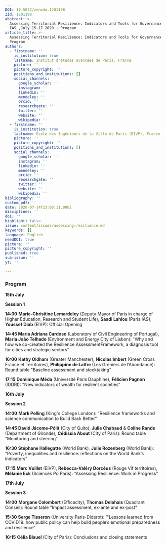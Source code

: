 ```yaml
---
DOI: 10.5072/zenodo.1201198
Zid: 1201198
abstract: >-
  Assessing Territorial Resilience: Indicators and Tools for Governance, Paris
  IAS ,July 15-17 2020 - Program
article_title: >-
  Assessing Territorial Resilience: Indicators and Tools for Governance -
  Program
authors:
  - firstname: ''
    is_institution: true
    lastname: Institut d'études avancées de Paris, France
    picture: ''
    picture_copyright: ''
    positions_and_institutions: []
    social_channels:
      google_scholar: ''
      instagram: ''
      linkedin: ''
      mendeley: ''
      orcid: ''
      researchgate: ''
      twitter: ''
      website: ''
      wikipedia: ''
  - firstname: ''
    is_institution: true
    lastname: École des Ingénieurs de la Ville de Paris (EIVP), France
    picture: ''
    picture_copyright: ''
    positions_and_institutions: []
    social_channels:
      google_scholar: ''
      instagram: ''
      linkedin: ''
      mendeley: ''
      orcid: ''
      researchgate: ''
      twitter: ''
      website: ''
      wikipedia: ''
bibliography: ''
custom_pdf: ''
date: 2020-07-14T23:00:11.000Z
disciplines: ''
doi: ''
highlight: false
issue: content/issues/assessing-resilience.md
keywords: []
language: English
needDOI: true
picture: ''
picture_copyright: ''
published: true
sub-issue: ''
yt: ''

---
```




### Program

**15th July**

**Session 1**

**14:00**    **Marie-Chrisitine Lemardeley** (Deputy Mayor of Paris in charge of Higher Education, Research and Student Life), **Saadi Lahlou** (Paris IAS), **Youssef Diab** (EIVP):  Official Opening

**14:45    Maria Adriana Cardoso** (Laboratory of Civil Engineering of Portugal), **Maria João Telhado** (Environment and Energy City of Lisbon): "Why and how we co-created the Resilience AssessmentFramework, a diagnosis tool for cities and strategic sectors"

**16:00**    **Kathy Oldham**  (Greater Manchester), **Nicolas Imbert** (Green Cross France et Territoires), **Philippine de Lattre** (Les Greniers de l’Abondance): Round table "Baseline assessment and stocktaking"

**17:15**    **Dominique Méda** (Université Paris Dauphine), **Félicien Pagnon** (IDDRI): "New indicators of wealth for resilient societies"

**16th July** 

**Session 2**

**14:00**    **Mark Pelling** (King's College London): "Resilience frameworks and science communication to Build Back Better"

**14:45**    **David Jácome-Pólit** (City of Quito), **Julie Chabaud** & **Coline Rande** (Department of Gironde),  **Cédissia About** (City of Paris): Round table “Monitoring and steering”

**16:30**   **Stéphane Hallegatte** (World Bank), **Julie Rozenberg** (World Bank): "Poverty, inequalities and resilience: reflections on the World Bank’s indicators"

**17:15**   **Marc Vuillet** (EIVP), **Rebecca-Valéry Dorcéus** (Rouge Vif territoires), **Mélanie Eck** (Sciences Po Paris): "Assessing Resilience: Work in Progress"

**17th July**

**Session 3**

**14:00**    **Morgane Colombert** (Efficacity), **Thomas Delahais** (Quadrant Conseil): Round table "Impact assessment, ex-ante and ex-post"

**15:30**    **Serge Tisseron** (University Paris-Diderot): ‘"Lessons learned from COVID19: how public policy can help build people’s emotional preparedness and resilience"

**16:15**   **Célia Blauel** (City of Paris): Conclusions and closing statements